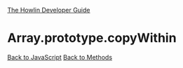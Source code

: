 [The Howlin Developer Guide](/index.md)



Array.prototype.copyWithin
==========================

[Back to JavaScript](../index.md)
[Back to Methods](../methods.md)



